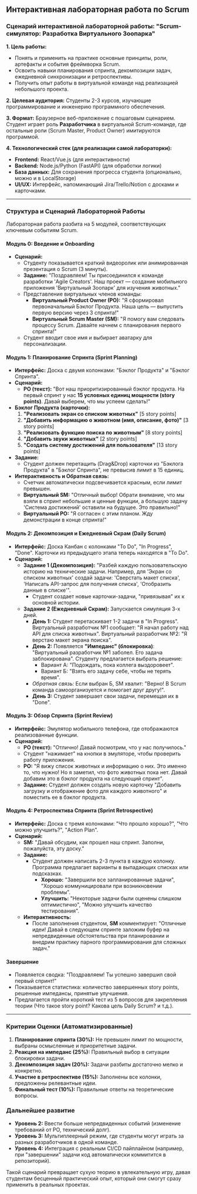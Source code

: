 ## Интерактивная лабораторная работа по Scrum 


### **Сценарий интерактивной лабораторной работы: "Scrum-симулятор: Разработка Виртуального Зоопарка"**

**1. Цель работы:**
- Понять и применить на практике основные принципы, роли, артефакты и события фреймворка Scrum.
- Освоить навыки планирования спринта, декомпозиции задач, ежедневной синхронизации и ретроспективы.
- Получить опыт работы в виртуальной команде над реализацией небольшого проекта.

**2. Целевая аудитория:**
Студенты 2-3 курсов, изучающие программирование и инженерию программного обеспечения.

**3. Формат:**
Браузерное веб-приложение с пошаговым сценарием. Студент играет роль **Разработчика** в виртуальной Scrum-команде, где остальные роли (Scrum Master, Product Owner) имитируются программой.

**4. Технологический стек (для реализации самой лабораторки):**
- **Frontend:** React/Vue.js (для интерактивности)
- **Backend:** Node.js/Python (FastAPI) (для обработки логики)
- **База данных:** Для сохранения прогресса студента (опционально, можно и в LocalStorage)
- **UI/UX:** Интерфейс, напоминающий Jira/Trello/Notion с досками и карточками.

---

### **Структура и Сценарий Лабораторной Работы**

Лабораторная работа разбита на 5 модулей, соответствующих ключевым событиям Scrum.

#### **Модуль 0: Введение и Onboarding**

*   **Сценарий:**
    *   Студенту показывается краткий видеоролик или анимированная презентация о Scrum (3 минуты).
    *   **Задание:** "Поздравляем! Ты присоединился к команде разработки 'Agile Creators'. Наш проект — создание мобильного приложения 'Виртуальный Зоопарк' для изучения животных."
    *   Представление виртуальных членов команды:
        *   **Виртуальный Product Owner (PO):** "Я сформировал первоначальный Бэклог Продукта. Наша цель — выпустить первую версию через 3 спринта!"
        *   **Виртуальный Scrum Master (SM):** "Я помогу вам следовать процессу Scrum. Давайте начнем с планирования первого спринта!"
    *   Студент вводит свое имя и выбирает аватарку для персонализации.

#### **Модуль 1: Планирование Спринта (Sprint Planning)**

*   **Интерфейс:** Доска с двумя колонками: "Бэклог Продукта" и "Бэклог Спринта".
*   **Сценарий:**
    *   **PO (текст):** "Вот наш приоритизированный бэклог продукта. На первый спринт у нас **15 условных единиц мощности (story points)**. Давай выберем, что мы успеем сделать!"
*   **Бэклог Продукта (карточки):**
    1.  **"Реализовать экран со списком животных"** [5 story points]
    2.  **"Добавить информацию о животном (имя, описание, фото)"** [3 story points]
    3.  **"Реализовать функцию поиска по животным"** [8 story points]
    4.  **"Добавить звуки животных"** [2 story points]
    5.  **"Создать систему достижений для пользователя"** [13 story points]
*   **Задание:**
    *   Студент должен перетащить (Drag&Drop) карточки из "Бэклога Продукта" в "Бэклог Спринта", не превысив лимит в 15 единиц.
*   **Интерактивность и Обратная связь:**
    *   Счетчик автоматически подсвечивается красным, если лимит превышен.
    *   **Виртуальный SM:** "Отличный выбор! Обрати внимание, что мы взяли в спринт небольшие и ценные функции, а большую задачу 'Система достижений' оставили на будущее. Это правильно!"
    *   **Виртуальный PO:** "Я согласен с этим планом. Жду демонстрации в конце спринта!"

#### **Модуль 2: Декомпозиция и Ежедневный Скрам (Daily Scrum)**

*   **Интерфейс:** Доска Канбан с колонками "To Do", "In Progress", "Done". Карточки из предыдущего этапа теперь находятся в "To Do".
*   **Сценарий:**
    *   **Задание 1 (Декомпозиция):** "Разбей каждую пользовательскую историю на технические задачи. Например, для 'Экран со списком животных' создай задачи: 'Сверстать макет списка', 'Написать API-запрос для получения списка', 'Отобразить данные в списке'".
        *   Студент создает новые карточки-задачи, "привязывая" их к основной истории.
    *   **Задание 2 (Ежедневный Скрам):** Запускается симуляция 3-х дней.
        *   **День 1:** Студент перетаскивает 1-2 задачи в "In Progress". Виртуальный разработчик №1 сообщает: "Я начал работу над API для списка животных". Виртуальный разработчик №2: "Я верстаю макет экрана поиска".
        *   **День 2:** Появляется **"Импеданс" (блокировка)**: "Виртуальный разработчик №1 заболел. Его задача заблокирована". Студенту предлагается выбрать решение:
            *   Вариант А: "Подождать, пока коллега выздоровеет".
            *   Вариант Б: "Взять его задачу себе, чтобы не терять время".
        *   *Обратная связь:* Если выбран Б, SM хвалит: "Верно! В Scrum команда самоорганизуется и помогает друг другу!".
        *   **День 3:** Студент завершает свои задачи, перемещая их в "Done".

#### **Модуль 3: Обзор Спринта (Sprint Review)**

*   **Интерфейс:** Эмулятор мобильного телефона, где отображаются реализованные функции.
*   **Сценарий:**
    *   **PO (текст):** "Отлично! Давай посмотрим, что у нас получилось."
    *   Студент "нажимает" на кнопки в эмуляторе, чтобы проверить работу приложения.
    *   **PO:** "Я вижу список животных и информацию о них. Это именно то, что нужно! Но я заметил, что фото животных пока нет. Давай добавим это в бэклог продукта на следующий спринт".
    *   **Задание:** Студент должен создать новую карточку "Добавить загрузку и отображение фото для каждого животного" и поместить ее в бэклог продукта.

#### **Модуль 4: Ретроспектива Спринта (Sprint Retrospective)**

*   **Интерфейс:** Доска с тремя колонками: "Что прошло хорошо?", "Что можно улучшить?", "Action Plan".
*   **Сценарий:**
    *   **SM:** "Давай обсудим, как прошел наш спринт. Заполни, пожалуйста, эту доску."
    *   **Задание:**
        *   Студент должен написать 2-3 пункта в каждую колонку. Программа предлагает варианты в выпадающих списках или подсказках.
            *   **Хорошо:** "Завершили все запланированные задачи", "Хорошо коммуницировали при возникновении проблемы".
            *   **Улучшить:** "Некоторые задачи были оценены слишком оптимистично", "Можно улучшить качество тестирования".
    *   **Интерактивность:**
        *   После заполнения студентом, **SM** комментирует: "Отличные идеи! Давай в следующем спринте заложим буфер на непредвиденные обстоятельства при планировании и внедрим практику парного программирования для сложных задач."

#### **Завершение**

*   Появляется сводка: "Поздравляем! Ты успешно завершил свой первый спринт!"
*   Показывается статистика: количество завершенных story points, решенные импедансы, принятые улучшения.
*   Предлагается пройти короткий тест из 5 вопросов для закрепления теории (Что такое story point? Какова цель Daily Scrum? и т.д.).

---

### **Критерии Оценки (Автоматизированные)**

1.  **Планирование спринта (30%):** Не превышен лимит по мощности, выбраны осмысленные и приоритетные задачи.
2.  **Реакция на импеданс (25%):** Правильный выбор в ситуации блокировки задачи.
3.  **Декомпозиция задач (20%):** Задачи разбиты достаточно мелко и конкретно.
4.  **Участие в ретроспективе (15%):** Заполнены все колонки, предложены релевантные идеи.
5.  **Финальный тест (10%):** Правильные ответы на теоретические вопросы.

### **Дальнейшее развитие**

*   **Уровень 2:** Ввести больше непредвиденных событий (изменение требований от PO, технический долг).
*   **Уровень 3:** Мультиплеерный режим, где студенты могут играть за разных разработчиков в одной команде.
*   **Уровень 4:** Интеграция с реальным CI/CD пайплайном (например, при "завершении" задачи код автоматически коммитится в репозиторий).

Такой сценарий превращает сухую теорию в увлекательную игру, давая студентам бесценный практический опыт, который они смогут сразу применить в реальных проектах.